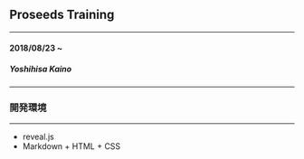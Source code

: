 ## Proseeds Training

___

#### 2018/08/23 ~
##### Yoshihisa Kaino


---

### 開発環境

___

- reveal.js
- Markdown + HTML + CSS